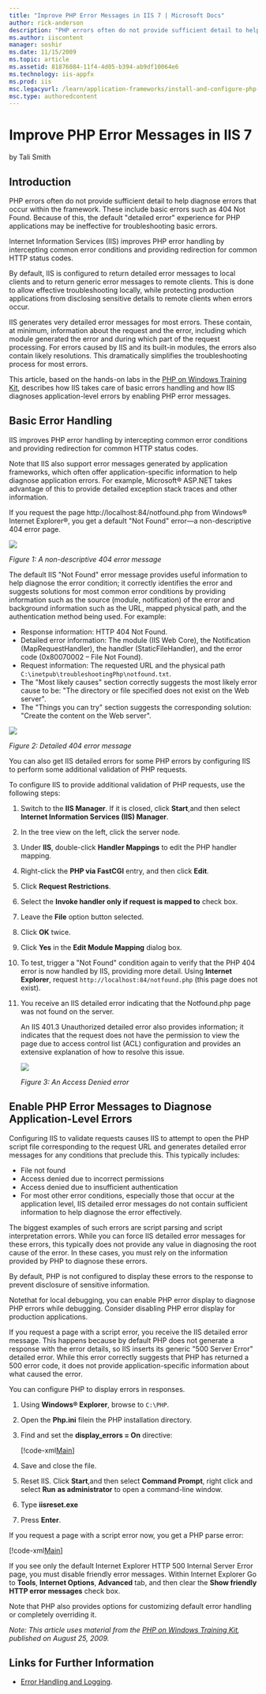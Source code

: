 ```yaml
---
title: "Improve PHP Error Messages in IIS 7 | Microsoft Docs"
author: rick-anderson
description: "PHP errors often do not provide sufficient detail to help diagnose errors that occur within the framework. These include basic errors such as 404 Not Found...."
ms.author: iiscontent
manager: soshir
ms.date: 11/15/2009
ms.topic: article
ms.assetid: 81876084-11f4-4d05-b394-ab9df10064e6
ms.technology: iis-appfx
ms.prod: iis
msc.legacyurl: /learn/application-frameworks/install-and-configure-php-on-iis/improve-php-error-messages-in-iis-7-and-above
msc.type: authoredcontent
---
```

Improve PHP Error Messages in IIS 7
====================
by Tali Smith

## Introduction

PHP errors often do not provide sufficient detail to help diagnose errors that occur within the framework. These include basic errors such as 404 Not Found. Because of this, the default "detailed error" experience for PHP applications may be ineffective for troubleshooting basic errors.

Internet Information Services (IIS) improves PHP error handling by intercepting common error conditions and providing redirection for common HTTP status codes.

By default, IIS is configured to return detailed error messages to local clients and to return generic error messages to remote clients. This is done to allow effective troubleshooting locally, while protecting production applications from disclosing sensitive details to remote clients when errors occur.

IIS generates very detailed error messages for most errors. These contain, at minimum, information about the request and the error, including which module generated the error and during which part of the request processing. For errors caused by IIS and its built-in modules, the errors also contain likely resolutions. This dramatically simplifies the troubleshooting process for most errors.

This article, based on the hands-on labs in the [PHP on Windows Training Kit](https://www.microsoft.com/downloads/details.aspx?FamilyID=c8498c9b-a85a-4afa-90c0-593d0e4850cb&amp;DisplayLang=en), describes how IIS takes care of basic errors handling and how IIS diagnoses application-level errors by enabling PHP error messages.

## Basic Error Handling

IIS improves PHP error handling by intercepting common error conditions and providing redirection for common HTTP status codes.

Note that IIS also support error messages generated by application frameworks, which often offer application-specific information to help diagnose application errors. For example, Microsoft® ASP.NET takes advantage of this to provide detailed exception stack traces and other information.

If you request the page http://localhost:84/notfound.php from Windows® Internet Explorer®, you get a default "Not Found" error—a non-descriptive 404 error page.

[![](improve-php-error-messages-in-iis-7-and-above/_static/image2.jpg)](improve-php-error-messages-in-iis-7-and-above/_static/image1.jpg)

*Figure 1: A non-descriptive 404 error message*

The default IIS "Not Found" error message provides useful information to help diagnose the error condition; it correctly identifies the error and suggests solutions for most common error conditions by providing information such as the source (module, notification) of the error and background information such as the URL, mapped physical path, and the authentication method being used. For example:

- Response information: HTTP 404 Not Found.
- Detailed error information: The module (IIS Web Core), the Notification (MapRequestHandler), the handler (StaticFileHandler), and the error code (0x80070002 – File Not Found).
- Request information: The requested URL and the physical path `C:\inetpub\troubleshootingPhp\notfound.txt`.
- The "Most likely causes" section correctly suggests the most likely error cause to be: "The directory or file specified does not exist on the Web server".
- The "Things you can try" section suggests the corresponding solution: "Create the content on the Web server".

[![](improve-php-error-messages-in-iis-7-and-above/_static/image4.jpg)](improve-php-error-messages-in-iis-7-and-above/_static/image3.jpg)

*Figure 2: Detailed 404 error message*

You can also get IIS detailed errors for some PHP errors by configuring IIS to perform some additional validation of PHP requests.

To configure IIS to provide additional validation of PHP requests, use the following steps:

1. Switch to the **IIS Manager**. If it is closed, click **Start**,and then select **Internet Information Services (IIS) Manager**.
2. In the tree view on the left, click the server node.
3. Under **IIS**, double-click **Handler Mappings** to edit the PHP handler mapping.
4. Right-click the **PHP via FastCGI** entry, and then click **Edit**.
5. Click **Request Restrictions**.
6. Select the **Invoke handler only if request is mapped to** check box.
7. Leave the **File** option button selected.
8. Click **OK** twice.
9. Click **Yes** in the **Edit Module Mapping** dialog box.
10. To test, trigger a "Not Found" condition again to verify that the PHP 404 error is now handled by IIS, providing more detail. Using **Internet Explorer**, request `http://localhost:84/notfound.php` (this page does not exist).
11. You receive an IIS detailed error indicating that the Notfound.php page was not found on the server.  

    An IIS 401.3 Unauthorized detailed error also provides information; it indicates that the request does not have the permission to view the page due to access control list (ACL) configuration and provides an extensive explanation of how to resolve this issue.

    [![](improve-php-error-messages-in-iis-7-and-above/_static/image6.jpg)](improve-php-error-messages-in-iis-7-and-above/_static/image5.jpg)

    *Figure 3: An Access Denied error*

## Enable PHP Error Messages to Diagnose Application-Level Errors

Configuring IIS to validate requests causes IIS to attempt to open the PHP script file corresponding to the request URL and generates detailed error messages for any conditions that preclude this. This typically includes:

- File not found
- Access denied due to incorrect permissions
- Access denied due to insufficient authentication
- For most other error conditions, especially those that occur at the application level, IIS detailed error messages do not contain sufficient information to help diagnose the error effectively.

The biggest examples of such errors are script parsing and script interpretation errors. While you can force IIS detailed error messages for these errors, this typically does not provide any value in diagnosing the root cause of the error. In these cases, you must rely on the information provided by PHP to diagnose these errors.

By default, PHP is not configured to display these errors to the response to prevent disclosure of sensitive information.

Notethat for local debugging, you can enable PHP error display to diagnose PHP errors while debugging. Consider disabling PHP error display for production applications.

If you request a page with a script error, you receive the IIS detailed error message. This happens because by default PHP does not generate a response with the error details, so IIS inserts its generic "500 Server Error" detailed error. While this error correctly suggests that PHP has returned a 500 error code, it does not provide application-specific information about what caused the error.

You can configure PHP to display errors in responses.

1. Using **Windows® Explorer**, browse to `C:\PHP`.
2. Open the **Php.ini** filein the PHP installation directory.
3. Find and set the **display\_errors = On** directive:  

    [!code-xml[Main](improve-php-error-messages-in-iis-7-and-above/samples/sample1.xml)]
4. Save and close the file.
5. Reset IIS. Click **Start**,and then select **Command Prompt**, right click and select **Run** **as administrator** to open a command-line window.
6. Type **iisreset.exe**
7. Press **Enter**.

If you request a page with a script error now, you get a PHP parse error:


[!code-xml[Main](improve-php-error-messages-in-iis-7-and-above/samples/sample2.xml)]


If you see only the default Internet Explorer HTTP 500 Internal Server Error page, you must disable friendly error messages. Within Internet Explorer Go to **Tools**, **Internet Options**, **Advanced** tab, and then clear the **Show friendly HTTP error messages** check box.

Note that PHP also provides options for customizing default error handling or completely overriding it.

*Note: This article uses material from the [PHP on Windows Training Kit](https://www.microsoft.com/downloads/details.aspx?FamilyID=c8498c9b-a85a-4afa-90c0-593d0e4850cb&amp;DisplayLang=en), published on August 25, 2009.*

## Links for Further Information

- [Error Handling and Logging](http://www.php.net/errorfunc).